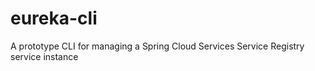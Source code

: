 # eureka-cli
A prototype CLI for managing a Spring Cloud Services Service Registry service instance
